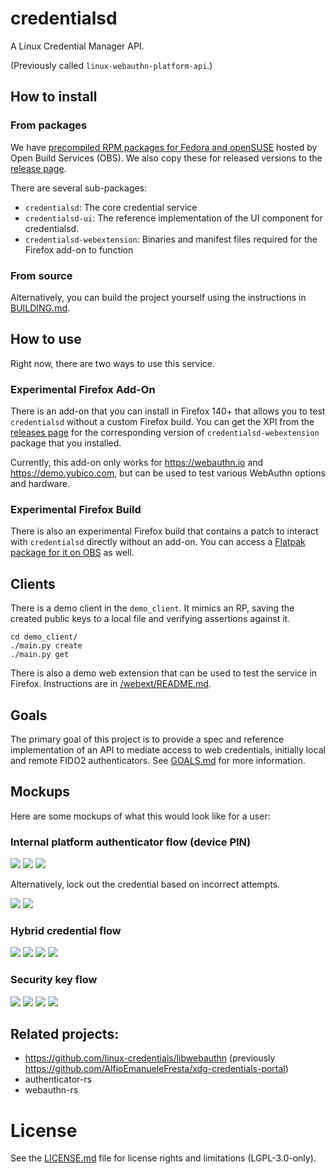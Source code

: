 # credentialsd

A Linux Credential Manager API.

(Previously called `linux-webauthn-platform-api`.)

## How to install

### From packages

We have [precompiled RPM packages for Fedora and openSUSE][obs-packages] hosted
by Open Build Services (OBS). We also copy these for released versions to the
[release page][release-page].

There are several sub-packages:

- `credentialsd`: The core credential service
- `credentialsd-ui`: The reference implementation of the UI component for
  credentialsd.
- `credentialsd-webextension`: Binaries and manifest files required for the
  Firefox add-on to function

[obs-packages]: https://build.opensuse.org/package/show/home:MSirringhaus:webauthn_devel/credentialsd
[release-page]: https://github.com/linux-credentials/credentialsd/releases

### From source

Alternatively, you can build the project yourself using the instructions in
[BUILDING.md](/BUILDING.md).

## How to use

Right now, there are two ways to use this service.

### Experimental Firefox Add-On

There is an add-on that you can install in Firefox 140+ that allows you to test
`credentialsd` without a custom Firefox build. You can get the XPI from the
[releases page][release-page] for the corresponding version of
`credentialsd-webextension` package that you installed.

Currently, this add-on only works for https://webauthn.io and
https://demo.yubico.com, but can be used to test various WebAuthn options and
hardware.

### Experimental Firefox Build

There is also an experimental Firefox build that contains a patch to interact
with `credentialsd` directly without an add-on. You can access a
[Flatpak package for it on OBS][firefox-patch-flatpak] as well.

[firefox-patch-flatpak]: https://download.opensuse.org/repositories/home:/MSirringhaus:/webauthn_devel/openSUSE_Factory_flatpak/

## Clients

There is a demo client in the `demo_client`. It mimics an RP, saving the created public keys to a local file and verifying assertions against it.

```shell
cd demo_client/
./main.py create
./main.py get
```

There is also a demo web extension that can be used to test the service in Firefox. Instructions are in [/webext/README.md]().

## Goals

The primary goal of this project is to provide a spec and reference
implementation of an API to mediate access to web credentials, initially local
and remote FIDO2 authenticators. See [GOALS.md](/GOALS.md) for more information.

## Mockups

Here are some mockups of what this would look like for a user:

### Internal platform authenticator flow (device PIN)

![](images/register-start.png)
![](images/internal-pin-2.png)
![](images/end.png)

Alternatively, lock out the credential based on incorrect attempts.

![](images/internal-pin-3.png)
![](images/internal-pin-4.png)

### Hybrid credential flow

![](images/register-start.png)
![](images/qr-flow-2.png)
![](images/qr-flow-3.png)
![](images/end.png)

### Security key flow

![](images/register-start.png)
![](images/security-key-2.png)
![](images/security-key-3.png)
![](images/end.png)

## Related projects:

- https://github.com/linux-credentials/libwebauthn (previously https://github.com/AlfioEmanueleFresta/xdg-credentials-portal)
- authenticator-rs
- webauthn-rs

# License

See the [LICENSE.md](/LICENSE.md) file for license rights and limitations (LGPL-3.0-only).
